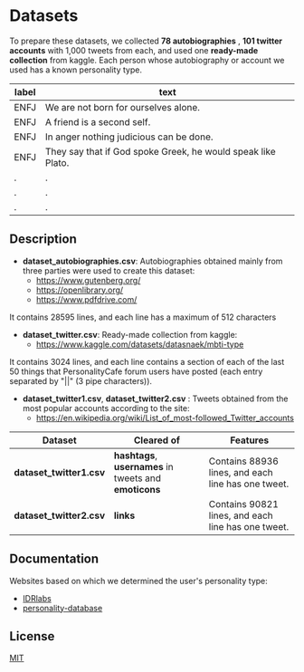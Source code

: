 
# Datasets

To prepare these datasets, we collected **78 autobiographies** , **101 twitter accounts** with 1,000 tweets from each, and used one **ready-made collection** from kaggle. Each person whose autobiography or account we used has a known personality type.


| label         | text          | 
| ------------- | ------------- | 
| ENFJ          |  We are not born for ourselves alone.     | 
| ENFJ          | A friend is a second self.         | 
| ENFJ          | In anger nothing judicious can be done.     | 
| ENFJ          | They say that if God spoke Greek, he would speak like Plato.         | 
|.|.|
|.|.|
|.|.|







## Description

- ****dataset_autobiographies.csv****: 
Autobiographies obtained mainly from three parties were used to  create this dataset:
    - https://www.gutenberg.org/
    - https://openlibrary.org/
    - https://www.pdfdrive.com/
    
It contains 28595 lines, and each line has a maximum of 512 characters


- ****dataset_twitter.csv****: 
Ready-made collection from kaggle:
    - https://www.kaggle.com/datasets/datasnaek/mbti-type
    
It contains 3024 lines, and each line contains a section of each of the last 50 things that PersonalityCafe forum users have posted (each entry separated by "||" (3 pipe characters)).


- ****dataset_twitter1.csv****, ****dataset_twitter2.csv**** : 
Tweets obtained from the most popular accounts according to the site:
    - https://en.wikipedia.org/wiki/List_of_most-followed_Twitter_accounts
    
| Dataset        | Cleared of         | Features |
| ------------- | ------------- | ------------- |
| ****dataset_twitter1.csv****         |  **hashtags**, **usernames** in tweets and **emoticons** | Contains 88936 lines, and each line has one tweet.     | 
| ****dataset_twitter2.csv****         | **links** | Contains 90821 lines, and each line has one tweet.         | 



## Documentation

Websites based on which we determined the user's personality type:
 - [IDRlabs](https://www.idrlabs.com/)
 - [personality-database](https://www.personality-database.com/)



## License

[MIT](https://choosealicense.com/licenses/mit/)

